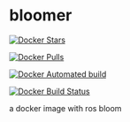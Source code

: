 # bloomer


[![Docker Stars](https://img.shields.io/docker/stars/rubicks/bloomer.svg)][hub]

[![Docker Pulls](https://img.shields.io/docker/pulls/rubicks/bloomer.svg)][hub]

[![Docker Automated build](https://img.shields.io/docker/automated/rubicks/bloomer.svg)][hub]

[![Docker Build Status](https://img.shields.io/docker/build/rubicks/bloomer.svg)][hub]

a docker image with ros bloom

[hub]:https://hub.docker.com/r/rubicks/bloomer
